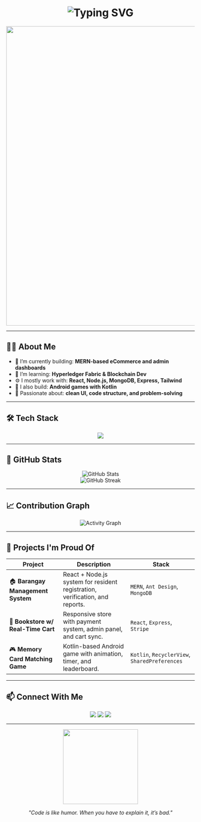 <!-- Profile README for GitHub user: akryyydum -->

<h1 align="center">
  <img src="https://readme-typing-svg.herokuapp.com?font=Fira+Code&size=30&duration=4000&pause=1000&center=true&vCenter=true&width=435&lines=Hi+%F0%9F%91%8B%2C+I'm+Lance+(akryyydum);Full-stack+developer;Tech+enthusiast+%F0%9F%9A%80;Let's+build+cool+stuff!" alt="Typing SVG" />
</h1>

<p align="center">
  <img src="https://media4.giphy.com/media/v1.Y2lkPTc5MGI3NjExZjdmdmcyMXRoNWswdDZ5eWR0MG5rNWIzb2ZqbnplYmp0NmY2M3VidSZlcD12MV9pbnRlcm5hbF9naWZfYnlfaWQmY3Q9Zw/sNUWF7fAUP2q4/giphy.gif" width="800" />
</p>

---

## 👨‍💻 About Me

- 🔭 I’m currently building: **MERN-based eCommerce and admin dashboards**
- 🌱 I’m learning: **Hyperledger Fabric & Blockchain Dev**
- ⚙️ I mostly work with: **React, Node.js, MongoDB, Express, Tailwind**
- 📱 I also build: **Android games with Kotlin**
- 🧠 Passionate about: **clean UI, code structure, and problem-solving**

---

## 🛠️ Tech Stack

<p align="center">
  <img src="https://skillicons.dev/icons?i=react,express,nodejs,mongodb,html,css,tailwind,js,ts,kotlin,androidstudio,git,github,vscode,figma" />
</p>

---

## 🚀 GitHub Stats

<p align="center">
  <img src="https://github-readme-stats.vercel.app/api?username=akryyydum&show_icons=true&theme=radical" alt="GitHub Stats" />
  <br/>
  <img src="https://github-readme-streak-stats.herokuapp.com/?user=akryyydum&theme=radical" alt="GitHub Streak" />
</p>

---

## 📈 Contribution Graph

<p align="center">
  <img src="https://github-readme-activity-graph.vercel.app/graph?username=akryyydum&bg_color=1a1b27&color=ffffff&line=ff5c5c&point=ffb86c&area=true&hide_border=true" alt="Activity Graph" />
</p>

---

## 🧩 Projects I'm Proud Of

| Project | Description | Stack |
|--------|-------------|--------|
| 🏠 **Barangay Management System** | React + Node.js system for resident registration, verification, and reports. | `MERN`, `Ant Design`, `MongoDB` |
| 🛒 **Bookstore w/ Real-Time Cart** | Responsive store with payment system, admin panel, and cart sync. | `React`, `Express`, `Stripe` |
| 🎮 **Memory Card Matching Game** | Kotlin-based Android game with animation, timer, and leaderboard. | `Kotlin`, `RecyclerView`, `SharedPreferences` |

---

## 📫 Connect With Me

<p align="center">
  <a href="mailto:your.email@example.com"><img src="https://img.shields.io/badge/Email-D14836?style=for-the-badge&logo=gmail&logoColor=white" /></a>
  <a href="https://github.com/akryyydum"><img src="https://img.shields.io/badge/GitHub-181717?style=for-the-badge&logo=github&logoColor=white" /></a>
  <a href="https://www.linkedin.com/in/your-linkedin"><img src="https://img.shields.io/badge/LinkedIn-0077B5?style=for-the-badge&logo=linkedin&logoColor=white" /></a>
</p>

---

<p align="center">
  <img src="https://media.giphy.com/media/LMt9638dO8dftAjtco/giphy.gif" width="200" />
</p>

<p align="center"><i>"Code is like humor. When you have to explain it, it’s bad."</i></p>
